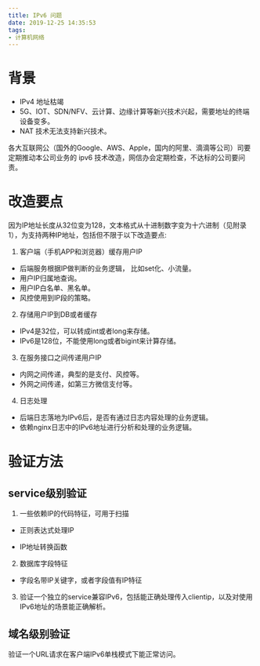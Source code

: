 ```yaml
---
title: IPv6 问题
date: 2019-12-25 14:35:53
tags:
- 计算机网络
---
```


# 背景

 - IPv4 地址枯竭
 - 5G、IOT、SDN/NFV、云计算、边缘计算等新兴技术兴起，需要地址的终端设备变多。
 - NAT 技术无法支持新兴技术。
 

各大互联网公（国外的Google、AWS、Apple，国内的阿里、滴滴等公司）司要定期推动本公司业务的 ipv6 技术改造，网信办会定期检查，不达标的公司要问责。

# 改造要点

因为IP地址长度从32位变为128，文本格式从十进制数字变为十六进制（见附录1），为支持两种IP地址，包括但不限于以下改造要点:

1. 客户端（手机APP和浏览器）缓存用户IP

- 后端服务根据IP做判断的业务逻辑， 比如set化、小流量。
- 用户IP归属地查询。
- 用户IP白名单、黑名单。
- 风控使用到IP段的策略。

2. 存储用户IP到DB或者缓存
- IPv4是32位，可以转成int或者long来存储。
- IPv6是128位，不能使用long或者bigint来计算存储。

3. 在服务接口之间传递用户IP

- 内网之间传递，典型的是支付、风控等。
- 外网之间传递，如第三方微信支付等。

4. 日志处理

- 后端日志落地为IPv6后，是否有通过日志内容处理的业务逻辑。
- 依赖nginx日志中的IPv6地址进行分析和处理的业务逻辑。

# 验证方法


## service级别验证

1. 一些依赖IP的代码特征，可用于扫描

- 正则表达式处理IP

- IP地址转换函数

2. 数据库字段特征

- 字段名带IP关键字，或者字段值有IP特征

3. 验证一个独立的service兼容IPv6，包括能正确处理传入clientip，以及对使用IPv6地址的场景能正确解析。

## 域名级别验证

验证一个URL请求在客户端IPv6单栈模式下能正常访问。

